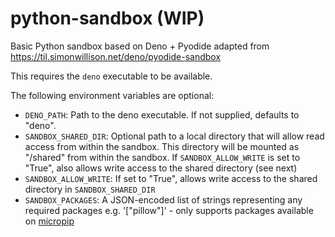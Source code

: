 # python-sandbox (WIP)

Basic Python sandbox based on Deno + Pyodide adapted from https://til.simonwillison.net/deno/pyodide-sandbox

This requires the `deno` executable to be available. 

The following environment variables are optional:

- `DENO_PATH`: Path to the deno executable. If not supplied, defaults to "deno".
- `SANDBOX_SHARED_DIR`: Optional path to a local directory that will allow read access from within the sandbox. This directory will be mounted as "/shared" from within the sandbox. If `SANDBOX_ALLOW_WRITE` is set to "True", also allows write access to the shared directory (see next)
- `SANDBOX_ALLOW_WRITE`: If set to "True", allows write access to the shared directory in `SANDBOX_SHARED_DIR`
- `SANDBOX_PACKAGES`: A JSON-encoded list of strings representing any required packages e.g. '["pillow"]' - only supports packages available on [micropip](https://pyodide.org/en/stable/usage/loading-packages.html#micropip)
